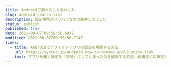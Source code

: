 ```yaml
---
title: Androidで調べたことあれこれ
slug: android-search-list
description: 設定箇所がバラバラなのは勘弁してほしい
status: publish
published: true
date: 2021-08-07T09:56:56.697Z
modified: 2021-08-07T09:56:56.714Z
links:
  - title: Androidでデフォルトアプリの設定を解除する方法
    url: https://syncer.jp/android-how-to-remove-application-link
    text: アプリを開く設定を「常時」にしてしまったのを解除する方法。結構深くに設定がある
---
```

